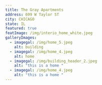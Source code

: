 ```yaml
---
title: The Gray Apartments
address: 699 W Taylor ST
city: CHICAGO
state: IL
featured: true
featImage: /img/interio_home_white.jpeg
galleryImages:
  - imagegal: /img/home_5.jpeg
    alt: building
  - imagegal: /img/home_4.jpeg
    alt: home
  - imagegal: /img/building_header_2.jpeg
    alt: "this is a home "
  - imagegal: /img/home_4.jpeg
    alt: "this is a home "
---
```


